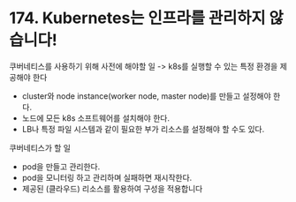 # 174. Kubernetes는 인프라를 관리하지 않습니다!

쿠버네티스를 사용하기 위해 사전에 해야할 일
-> k8s를 실행할 수 있는 특정 환경을 제공해야 한다
- cluster와 node instance(worker node, master node)를 만들고 설정해야 한다.
- 노드에 모든 k8s 소프트웨어를 설치해야 한다.
- LB나 특정 파일 시스템과 같이 필요한 부가 리소스를 설정해야 할 수도 있다.

쿠버네티스가 할 일
- pod을 만들고 관리한다.
- pod을 모니터링 하고 관리하며 실패하면 재시작한다.
- 제공된 (클라우드) 리소스를 활용하여 구성을 적용합니다
